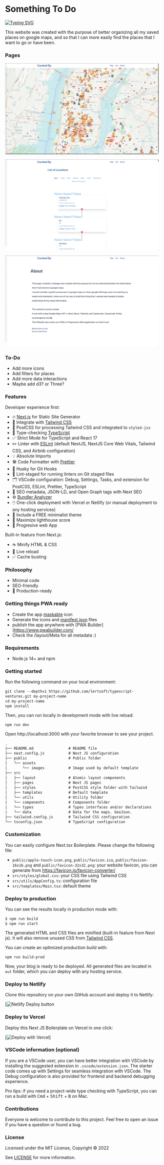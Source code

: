 # Something To Do

[![Typing SVG](https://readme-typing-svg.herokuapp.com?color=28ADE7&center=true&lines=Modern+Template;Production+ready;Built+your+next+project)](https://git.io/typing-svg)

 This website was created with the purpose of better organizing all my saved places on google maps, and so that I can more easily find the places that I want to go or have been.

 ### Pages

![Home](/demo/curatedby_maps.jpg)


![List](/demo/curatedby_list.jpg)


![About](/demo/curatedby_about.jpg)


### To-Do

- Add more icons
- Add filters for places
- Add more data interactions
- Maybe add d3? or Three?


### Features

Developer experience first:

- 🔥 [Next.js](https://nextjs.org) for Static Site Generator
- 🎨 Integrate with [Tailwind CSS](https://tailwindcss.com)
- 💅 PostCSS for processing Tailwind CSS and integrated to `styled-jsx`
- 🎉 Type-checking [TypeScript](https://www.typescriptlang.org)
- ✅ Strict Mode for TypeScript and React 17
- ✏️ Linter with [ESLint](https://eslint.org) (default NextJS, NextJS Core Web Vitals, Tailwind CSS, and Airbnb configuration)
- 💡 Absolute Imports
- 🛠 Code Formatter with [Prettier](https://prettier.io)
- 🦊 Husky for Git Hooks
- 🚫 Lint-staged for running linters on Git staged files
- 🗂 VSCode configuration: Debug, Settings, Tasks, and extension for PostCSS, ESLint, Prettier, TypeScript
- 🤖 SEO metadata, JSON-LD, and Open Graph tags with Next SEO
- ⚙️ [Bundler Analyzer](https://www.npmjs.com/package/@next/bundle-analyzer)
- 🖱️ One-click deployment with Vercel or Netlify (or manual deployment to any hosting services)
- 🌈 Include a FREE minimalist theme
- 💯 Maximize lighthouse score
- 🧩 Progresive web App

Built-in feature from Next.js:

- ☕ Minify HTML & CSS
- 💨 Live reload
- ✅ Cache busting

### Philosophy

- Minimal code
- SEO-friendly
- 🚀 Production-ready

### Getting things PWA ready

- Create the app [maskable](https://maskable.app/editor) icon
- Generate the icons and [manifest.json](https://www.simicart.com/manifest-generator.html/) files
- publish the app anywhere with [PWA Builder](https://www.pwabuilder.com/
- Check the /layout/Meta for all metadata :)

### Requirements

- Node.js 14+ and npm

### Getting started

Run the following command on your local environment:

```
git clone --depth=1 https://github.com/lertsoft/typescript-ventures.git my-project-name
cd my-project-name
npm install
```

Then, you can run locally in development mode with live reload:

```
npm run dev
```

Open http://localhost:3000 with your favorite browser to see your project.

```
.
├── README.md                # README file
├── next.config.js           # Next JS configuration
├── public                   # Public folder
│   └── assets
│       └── images           # Image used by default template
├── src
│   ├── layout               # Atomic layout components
│   ├── pages                # Next JS pages
│   ├── styles               # PostCSS style folder with Tailwind
│   ├── templates            # Default template
│   └── utils                # Utility folder
|   └── components           # Components folder
|   └── types                # Types interfaces and/or declarations
|   └── data                 # Data for the maps. GeoJson.
├── tailwind.config.js       # Tailwind CSS configuration
└── tsconfig.json            # TypeScript configuration
```

### Customization

You can easily configure Next.tsx Boilerplate. Please change the following file:

- `public/apple-touch-icon.png`, `public/favicon.ico`, `public/favicon-16x16.png` and `public/favicon-32x32.png`: your website favicon, you can generate from https://favicon.io/favicon-converter/
- `src/styles/global.css`: your CSS file using Tailwind CSS
- `src/utils/AppConfig.ts`: configuration file
- `src/templates/Main.tsx`: default theme

### Deploy to production

You can see the results locally in production mode with:

```
$ npm run build
$ npm run start
```

The generated HTML and CSS files are minified (built-in feature from Next js). It will also remove unused CSS from [Tailwind CSS](https://tailwindcss.com).

You can create an optimized production build with:

```
npm run build-prod
```

Now, your blog is ready to be deployed. All generated files are located in `out` folder, which you can deploy with any hosting service.

### Deploy to Netlify

Clone this repository on your own GitHub account and deploy it to Netlify:

[![Netlify Deploy button](https://www.netlify.com/img/deploy/button.svg)

### Deploy to Vercel

Deploy this Next JS Boilerplate on Vercel in one click:

[![Deploy with Vercel](https://vercel.com/button)]

### VSCode information (optional)

If you are a VSCode user, you can have better integration with VSCode by installing the suggested extension in `.vscode/extension.json`. The starter code comes up with Settings for seamless integration with VSCode. The Debug configuration is also provided for frontend and backend debugging experience.

Pro tips: if you need a project-wide type checking with TypeScript, you can run a build with <kbd>Cmd</kbd> + <kbd>Shift</kbd> + <kbd>B</kbd> on Mac.

### Contributions

Everyone is welcome to contribute to this project. Feel free to open an issue if you have a question or found a bug.

### License

Licensed under the MIT License, Copyright © 2022

See [LICENSE](LICENSE) for more information.
